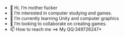 - 👋 Hi, I’m mother fucker
- 👀 I’m interested in computer studying and games.
- 🌱 I’m currently learning Unity and computer graphics
- 💞️ I’m looking to collaborate on creating games.
- 📫 How to reach me ==> My QQ:349726247* 

<!---
2mo is a ✨ special ✨ repository because its `README.md` (this file) appears on your GitHub profile.
You can click the Preview link to take a look at your changes.
--->
